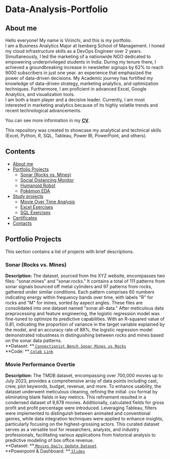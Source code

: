 # Data-Analysis-Portfolio

## About me
Hello everyone! My name is Virinchi, and this is my portfolio.<br>
I am a Business Analytics Major at Isenberg School of Management. I honed my cloud infrastructure skills as a DevOps Engineer over 2 years. Simultaneously, I led the marketing of a nationwide NGO dedicated to empowering underprivileged students in India. During my tenure there, I achieved a groundbreaking increase in newsletter signups by 62% to reach 9000 subscribers in just one year. an experience that emphasized the power of data-driven decisions. My Academic journey has fortified my knowledge of data-driven strategy, marketing analytics, and optimization techniques. Furthermore, I am proficient in advanced Excel, Google Analytics, and visualization tools.<br>
I am both a team player and a decisive leader. Currently, I am most interested in marketing analytics because of its highly volatile trends and recent technological advancements.<br>

You can see more information in my [**CV**](https://github.com/almostoutlier/Data-Analysis-Portfolio/blob/main/Virinchi%20Alahari%20Resume.pdf).

This repository was created to showcase my analytical and technical skills (Excel, Python, R, SQL, Tableau, Power BI, PowerPoint, and others).
## Contents
* [About me](#about-me)
* [Portfolio Projects](#portfolio-projects)
  - [Sonar (Rocks vs. Mines)](#sonar) 
  - [Social Distancing Monitor](#social-distancing-monitor) 
  - [Humanoid Robot](#robot)
  - [Pokémon EDA](#pokemon-analysis)
* [Study projects](#study-projects)
  - [Movie Over Time Analysis](#movie-analysis)
  - [Excel Exercises](#excel-exercises)
  - [SQL Exercises](#sql-exercises)
* [Certificates](#certificates)
* [Contacts](#contacts)
## Portfolio Projects
This section contains a list of projects with brief descriptions.
### Sonar (Rocks vs. Mines) 
**Description:** The dataset, sourced from the XYZ website, encompasses two files: "sonar.mines" and "sonar.rocks." It contains a total of 111 patterns from sonar signals bounced off metal cylinders and 97 patterns from rocks, gathered under similar conditions. Each pattern comprises 60 numbers indicating energy within frequency bands over time, with labels "R" for rocks and "M" for mines, sorted by aspect angles. These files are consolidated into one dataset named "sonar.all-data." After meticulous data preprocessing and feature engineering, the logistic regression model was fine-tuned to optimize its predictive capabilities. With an R-squared value of 0.81, indicating the proportion of variance in the target variable explained by the model, and an accuracy rate of 88%, the logistic regression model demonstrated robustness in distinguishing between rocks and mines based on the sonar data patterns.<br>
**Dataset: **<a href = "https://archive.ics.uci.edu/dataset/151/connectionist+bench+sonar+mines+vs+rocks"> 
<code>Connectionist Bench Sonar Mines vs Rocks</code></a> <br>
**Code: **<a href = "https://colab.research.google.com/drive/1eSJnUULgp0_EQ_EWCMNP_m5pEYoCrxko?usp=sharing">
<code>Colab Link</code></a> <br>

### Movie Performance Overtie 
**Description:** The TMDB dataset, encompassing over 700,000 movies up to July 2023, provides a comprehensive array of data points including cast, crew, plot keywords, budget, revenue, and more. To enhance usability, the dataset underwent meticulous cleaning, refining the initial .csv format by eliminating blank fields in key metrics. This refinement resulted in a condensed dataset of 9,678 movies. Additionally, calculated fields for gross profit and profit percentage were introduced. Leveraging Tableau, filters were implemented to distinguish between animated and conventional genres, while data integration techniques were applied to enhance insights, particularly focusing on the highest-grossing actors. This curated dataset serves as a versatile tool for researchers, analysts, and industry professionals, facilitating various applications from historical analysis to predictive modeling of box office revenue.<br>
**Dataset: **<a href = "https://www.kaggle.com/datasets/akshaypawar7/millions-of-movies"> 
<code>Movies Daily Update Dataset</code></a> <br>
**Powerpoint & Dashboard: **<a href = "https://docs.google.com/presentation/d/1ZDyQ4bzW7ycv3ulfHb307G-25ZoXJPkw/edit?usp=sharing&ouid=100940698311259880524&rtpof=true&sd=true">
<code>Slides</code></a> <br>